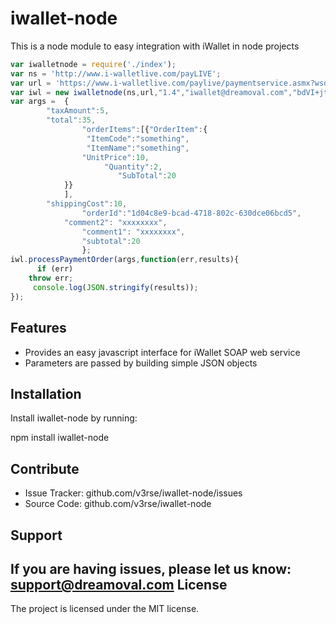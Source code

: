 iwallet-node
============

This is a node module to easy integration with iWallet in node projects



```javascript
var iwalletnode = require('./index');
var ns = 'http://www.i-walletlive.com/payLIVE';
var url = 'https://www.i-walletlive.com/paylive/paymentservice.asmx?wsdl';
var iwl = new iwalletnode(ns,url,"1.4","iwallet@dreamoval.com","bdVI+jtRl80PG4x6NMvYOwfZTZtwfN","C2B",true);
var args =  {
		"taxAmount":5,
		"total":35,
                "orderItems":[{"OrderItem":{
			   	 "ItemCode":"something",
			   	 "ItemName":"something",
			   	"UnitPrice":10,
		        	 "Quantity":2,
	                	"SubTotal":20
		    }}
		    ],
		"shippingCost":10,
                "orderId":"1d04c8e9-bcad-4718-802c-630dce06bcd5",
	        "comment2": "xxxxxxxx",
      	        "comment1": "xxxxxxxx",
               	"subtotal":20
                };
iwl.processPaymentOrder(args,function(err,results){
      if (err)
	throw err;
     console.log(JSON.stringify(results));
});
```

Features
--------

- Provides an easy javascript interface for iWallet SOAP web service
- Parameters are passed by building simple JSON objects

Installation
------------

Install iwallet-node by running:

   npm install iwallet-node

Contribute
----------

- Issue Tracker: github.com/v3rse/iwallet-node/issues
- Source Code: github.com/v3rse/iwallet-node 

Support
-------

If you are having issues, please let us know:
support@dreamoval.com
License
-------

The project is licensed under the MIT license.
